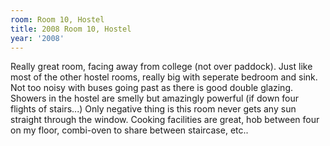 ```yaml
---
room: Room 10, Hostel
title: 2008 Room 10, Hostel
year: '2008'
---
```


Really great room, facing away from college (not over paddock). Just like most of the other hostel rooms, really big with seperate bedroom and sink. Not too noisy with buses going past as there is good double glazing. Showers in the hostel are smelly but amazingly powerful (if down four flights of stairs...) Only negative thing is this room never gets any sun straight through the window. Cooking facilities are great, hob between four on my floor, combi-oven to share between staircase, etc..